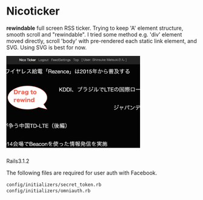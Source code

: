 Nicoticker
==========

**rewindable** full screen RSS ticker. Trying to keep 'A' element structure, smooth scroll and "rewindable". I tried some method e.g. 'div' element moved directly, scroll 'body' with pre-rendered each static link element, and SVG. Using SVG is best for now.

<img src="https://raw.githubusercontent.com/snsk/Nicoticker/master/public/ss1.png" width="70%">

### 

Rails3.1.2

The following files are required for user auth with Facebook.
``` 
config/initializers/secret_token.rb
config/initializers/omniauth.rb
```
